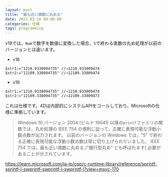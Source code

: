 ```yaml
---
layout: post
title: "最も近い偶数に丸める"
date: 2023-03-16 09:00:00
categories: 仕様
tags: programming
---
```


v19では，`Num`で数字を数値に変換した場合，`5`で終わる実数の丸め処理が以前のバージョンとは違います。

* v16

```4d
$str1:="1210.9338094735" //→1210.933809474
$str2:="12109.338094735" //→12109.33809474
```

* v19

```4d
$str1:="1210.9338094735" //→1210.933809474
$str2:="12109.338094735" //→12109.33809473
```

これは仕様です。4Dは内部的にシステムAPIをコールしており，Microsoftの仕様に準拠しています。

> Windows 10 バージョン 2004 (ビルド 19041) 以降の`printf`ファミリの関数では，丸め処理の IEEE 754 の規則に従って，正確に表現可能な浮動小数点数が出力されます。 以前のバージョンの Windows では，"5" で終わる正確に表現可能な浮動小数点数は常に切り上げられていました。 IEEE 754 では，最も近い偶数に丸める ("銀行型丸め" とも呼ばれます) 必要があることが示されています。 

https://learn.microsoft.com/ja-jp/cpp/c-runtime-library/reference/sprintf-sprintf-l-swprintf-swprintf-l-swprintf-l?view=msvc-170
